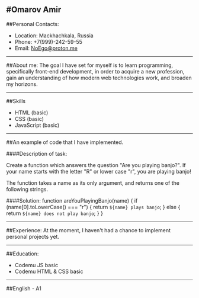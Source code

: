 ## #Omarov Amir

##Personal Contacts:

-   Location: Mackhachkala, Russia
-   Phone: +7(999)-242-59-55
-   Email: NoEgo@proton.me

---

##About me:
The goal I have set for myself is to learn programming, specifically front-end development, in order to acquire a new profession, gain an understanding of how modern web technologies work, and broaden my horizons.

---

##Skills

-   HTML (basic)
-   CSS (basic)
-   JavaScript (basic)

---

##An example of code that I have implemented.

####Description of task:

Create a function which answers the question "Are you playing banjo?".
If your name starts with the letter "R" or lower case "r", you are playing banjo!

The function takes a name as its only argument, and returns one of the following strings.

####Solution:
function areYouPlayingBanjo(name) {
if (name[0].toLowerCase() === "r") {
return `${name} plays banjo`;
} else {
return `${name} does not play banjo`;
}
}

---

##Experience:
At the moment, I haven't had a chance to implement personal projects yet.

---

##Education:

-   Codemu JS basic
-   Codemu HTML & CSS basic

---

##English - A1
